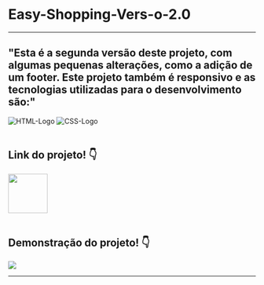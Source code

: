 # Easy-Shopping-Vers-o-2.0
<hr>
<h2>"Esta é a segunda versão deste projeto, com algumas pequenas alterações, como a adição de um footer. Este projeto também é responsivo e as tecnologias utilizadas para o desenvolvimento são:"</h2>
<img src="https://img.shields.io/badge/HTML5-E34F26?style=for-the-badge&logo=html5&logoColor=white" alt="HTML-Logo" />
<img src="https://img.shields.io/badge/CSS3-1572B6?style=for-the-badge&logo=css3&logoColor=white" alt="CSS-Logo" />
<br><br>
<h2>Link do projeto! 👇</h2>
<a href="https://jpmendezz.github.io/Easy-Shopping-Vers-o-2.0/"><img src="https://github.com/JPMENDEZZ/Easy-Shopping/assets/124535140/6b654b40-091e-47ee-b806-997c631037d3" width="80px"></a>
<br><br>
<h2>Demonstração do projeto! 👇</h2>
<img src="https://github.com/JPMENDEZZ/Easy-Shopping/assets/124535140/c7010d52-4925-401d-9019-e5b9ce954653">
<hr>
